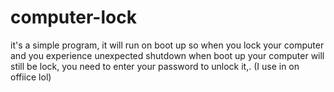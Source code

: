 # computer-lock
it's a simple program, it will run on boot up so when you lock your computer and you experience unexpected shutdown  when boot up your computer will still be lock, you need to enter your password to unlock it,. (I use in on offiice lol) 
